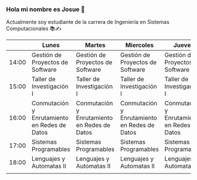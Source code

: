 ### Hola mi nombre es Josue 👋
Actualmente soy estudiante de la carrera de Ingeniería en Sistemas Computacionales 📚✍

|       	| Lunes                                         	| Martes                                       	| Miercoles                                    	| Jueves                                       	| Viernes                                      	|   	|
|-------	|-----------------------------------------------	|----------------------------------------------	|----------------------------------------------	|----------------------------------------------	|----------------------------------------------	|---	|
| 14:00 	| Gestión de Proyectos de Software              	| Gestión de Proyectos de Software             	| Gestión de Proyectos de Software             	| Gestión de Proyectos de Software             	| Gestión de Proyectos de Software             	|   	|
| 15:00 	| Taller de Investigación I                     	|                    Taller de Investigación I 	| Taller de Investigación I                    	| Taller de Investigación I                    	| Gestión de Proyectos de Software             	|   	|
| 16:00 	| Conmutación y  Enrutamiento en Redes de Datos 	| Conmutación y Enrutamiento en Redes de Datos 	| Conmutación y Enrutamiento en Redes de Datos 	| Conmutación y Enrutamiento en Redes de Datos 	| Conmutación y Enrutamiento en Redes de Datos 	|   	|
| 17:00 	| Sistemas Programables                         	| Sistemas Programables                        	| Sistemas Programables                        	| Sistemas Programables                        	|                                              	|   	|
| 18:00 	| Lenguajes y  Automatas II                     	| Lenguajes y Automatas II                     	| Lenguajes y Automatas II                     	| Lenguajes y Automatas II                     	| Lenguajes y Automatas II                     	|   	|
|       	|                                               	|                                              	|                                              	|                                              	|                                              	|   	|
